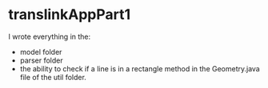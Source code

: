# translinkAppPart1

I wrote everything in the:
- model folder 
- parser folder 
- the ability to check if a line is in a rectangle method in the Geometry.java file of the util folder.
